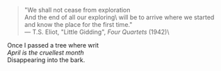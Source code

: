 >"We shall not cease from exploration\
>And the end of all our exploring\ 
>will be to arrive where we started\
>and know the place for the first time."\
>— T.S. Eliot, "Little Gidding", *Four Quartets* (1942)\


Once I passed a tree where writ\
*April is the cruellest month*\
Disappearing into the bark.
